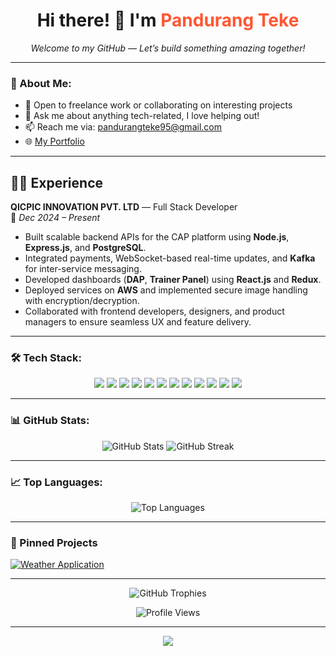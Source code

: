 <h1 align="center">
  Hi there! 👋 I'm <span style="color:#FF5733;"><b>Pandurang Teke</b></span>
</h1>

<p align="center"><i>Welcome to my GitHub — Let’s build something amazing together!</i></p>

---

### 🚀 About Me:
- 💼 Open to freelance work or collaborating on interesting projects  
- 💬 Ask me about anything tech-related, I love helping out!  
- 📫 Reach me via: [pandurangteke95@gmail.com](mailto:pandurangteke95@gmail.com)  
- 🌐 [My Portfolio](https://your-portfolio-link.com)

---

## 🧑‍💻 Experience

**QICPIC INNOVATION PVT. LTD** — Full Stack Developer  
📅 *Dec 2024 – Present*

- Built scalable backend APIs for the CAP platform using **Node.js**, **Express.js**, and **PostgreSQL**.  
- Integrated payments, WebSocket-based real-time updates, and **Kafka** for inter-service messaging.  
- Developed dashboards (**DAP**, **Trainer Panel**) using **React.js** and **Redux**.  
- Deployed services on **AWS** and implemented secure image handling with encryption/decryption.  
- Collaborated with frontend developers, designers, and product managers to ensure seamless UX and feature delivery.  

---

### 🛠 Tech Stack:

<p align="center">
  <img src="https://img.shields.io/badge/-HTML5-E34F26?logo=html5&logoColor=white&style=flat-square" />
  <img src="https://img.shields.io/badge/-CSS3-1572B6?logo=css3&logoColor=white&style=flat-square" />
  <img src="https://img.shields.io/badge/-JavaScript-F7DF1E?logo=javascript&logoColor=black&style=flat-square" />
  <img src="https://img.shields.io/badge/-React-61DAFB?logo=react&logoColor=black&style=flat-square" />
  <img src="https://img.shields.io/badge/-Python-3776AB?logo=python&logoColor=white&style=flat-square" />
  <img src="https://img.shields.io/badge/-Django-092E20?logo=django&logoColor=white&style=flat-square" />
  <img src="https://img.shields.io/badge/-SQL-4479A1?logo=mysql&logoColor=white&style=flat-square" />
  <img src="https://img.shields.io/badge/-MongoDB-47A248?logo=mongodb&logoColor=white&style=flat-square" />
  <img src="https://img.shields.io/badge/-PostgreSQL-4169E1?logo=postgresql&logoColor=white&style=flat-square" />
  <img src="https://img.shields.io/badge/-Java-E34F26?logo=java&logoColor=white&style=flat-square" />
  <img src="https://img.shields.io/badge/-C-00599C?logo=c&logoColor=white&style=flat-square" />
  <img src="https://img.shields.io/badge/-REST%20API-25A0E0?logo=api&logoColor=white&style=flat-square" />
</p>

---

### 📊 GitHub Stats:

<p align="center">
  <img src="https://github-readme-stats.vercel.app/api?username=pandurangteke9545&show_icons=true&theme=radical" alt="GitHub Stats" />
  <img src="https://streak-stats.demolab.com?user=pandurangteke9545&theme=radical" alt="GitHub Streak" />
</p>

---

### 📈 Top Languages:

<p align="center">
  <img src="https://github-readme-stats.vercel.app/api/top-langs/?username=pandurangteke9545&layout=compact&theme=radical" alt="Top Languages" />
</p>

---

### 📌 Pinned Projects

[![Weather Application](https://github-readme-stats.vercel.app/api/pin/?username=pandurangteke9545&repo=Weather&theme=light&show_owner=true)](https://github.com/pandurangteke9545/Weather)

---

<!-- GitHub Trophies -->
<p align="center">
  <img src="https://github-profile-trophy.vercel.app/?username=pandurangteke9545&theme=monokai&row=2&column=3" alt="GitHub Trophies" />
</p>

<!-- Total Viewers Count -->
<p align="center">
  <img src="https://komarev.com/ghpvc/?username=pandurangteke9545&label=Profile%20Views&color=blue&style=flat" alt="Profile Views" />
</p>

---

<p align="center">
  <a href="https://www.linkedin.com/in/pandurang-teke-956654318" target="_blank">
    <img src="https://img.shields.io/badge/-LinkedIn-0077B5?logo=LinkedIn&logoColor=white&style=for-the-badge" />
  </a>
</p>
